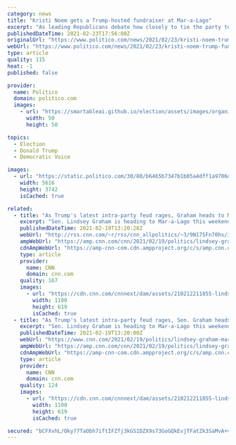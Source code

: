 ```yaml
---
category: news
title: "Kristi Noem gets a Trump-hosted fundraiser at Mar-a-Lago"
excerpt: "As leading Republicans debate how closely to tie the party to former President Donald Trump, likely 2024 hopeful Kristi Noem has already picked a side. The South Dakota governor is greeting donors next week at Mar-a-Lago,"
publishedDateTime: 2021-02-23T17:56:00Z
originalUrl: "https://www.politico.com/news/2021/02/23/kristi-noem-trump-fundraiser-471159"
webUrl: "https://www.politico.com/news/2021/02/23/kristi-noem-trump-fundraiser-471159"
type: article
quality: 115
heat: -1
published: false

provider:
  name: Politico
  domain: politico.com
  images:
    - url: "https://smartableai.github.io/election/assets/images/organizations/politico.com-50x50.jpg"
      width: 50
      height: 50

topics:
  - Election
  - Donald Trump
  - Democratic Voice

images:
  - url: "https://static.politico.com/30/80/b6465b7347b1b05a4dff1a9706da/ap21040837673955.jpg"
    width: 5616
    height: 3742
    isCached: true

related:
  - title: "As Trump's latest intra-party feud rages, Graham heads to Mar-a-Lago on a peace mission"
    excerpt: "Sen. Lindsey Graham is heading to Mar-a-Lago this weekend to meet with Donald Trump in hopes of bridging a growing rift in the top echelon of the Republican Party, CNN has learned.\n    \n"
    publishedDateTime: 2021-02-19T13:20:28Z
    webUrl: "http://rss.cnn.com/~r/rss/cnn_allpolitics/~3/9N17SFn70hs/index.html"
    ampWebUrl: "https://amp.cnn.com/cnn/2021/02/19/politics/lindsey-graham-mar-a-lago-trump-gop-feud/index.html"
    cdnAmpWebUrl: "https://amp-cnn-com.cdn.ampproject.org/c/s/amp.cnn.com/cnn/2021/02/19/politics/lindsey-graham-mar-a-lago-trump-gop-feud/index.html"
    type: article
    provider:
      name: CNN
      domain: cnn.com
    quality: 167
    images:
      - url: "https://cdn.cnn.com/cnnnext/dam/assets/210212211855-lindsey-graham-0107-super-tease.jpg"
        width: 1100
        height: 619
        isCached: true
  - title: "As Trump's latest intra-party feud rages, Sen. Graham heads to Mar-a-Lago on a peace mission"
    excerpt: "Sen. Lindsey Graham is heading to Mar-a-Lago this weekend to meet with Donald Trump in hopes of bridging a growing rift in the top echelon of the Republican Party, CNN has learned."
    publishedDateTime: 2021-02-19T13:20:00Z
    webUrl: "https://www.cnn.com/2021/02/19/politics/lindsey-graham-mar-a-lago-trump-gop-feud/index.html"
    ampWebUrl: "https://amp.cnn.com/cnn/2021/02/19/politics/lindsey-graham-mar-a-lago-trump-gop-feud/index.html"
    cdnAmpWebUrl: "https://amp-cnn-com.cdn.ampproject.org/c/s/amp.cnn.com/cnn/2021/02/19/politics/lindsey-graham-mar-a-lago-trump-gop-feud/index.html"
    type: article
    provider:
      name: CNN
      domain: cnn.com
    quality: 124
    images:
      - url: "https://cdn.cnn.com/cnnnext/dam/assets/210212211855-lindsey-graham-0107-super-tease.jpg"
        width: 1100
        height: 619
        isCached: true

secured: "bCFXvhL/Oky77TaObh7iftIFZfj3kGS1DZX9s73GoGQkEvjTFatZk3SaMvA+vylk7nflRqbeZZmxju8bvqQDcldp6pRqJ49d3IJXBXaxHlmfqdvPrss/EWf/uAgglrCsTzmk4sn012qRwk0QD+altxQGJkiErI/8wCs3TCrvvWBIoBbKMAfx9Hi2ISzK3dCclZGQ3K898cyoAOTjy6LS8JnoypiNsPgj0zjj2r4Kgn9gyXRbKOnVm34k6dw9p575VgoZ6IPwMPEXZkwewFY/HYV/vH+oZrEcLnoeB/TXujL1+NBhmV6qcqDMETUHTWlO8KoMc0am8vTy8DTT8yptoo2rj8CW2f/uiDDKHFHincE=;AL1PsOY1B3Wwo/TRfF5+fw=="
---
```


